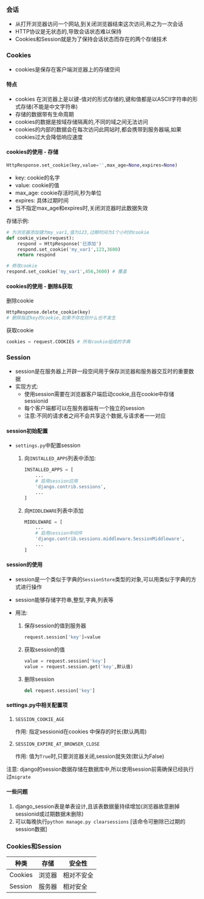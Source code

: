 ### 会话

+   从打开浏览器访问一个网站,到关闭浏览器结束这次访问,称之为一次会话
+   HTTP协议是无状态的,导致会话状态难以保持
+   Cookies和Session就是为了保持会话状态而存在的两个存储技术



### Cookies

+   cookies是保存在客户端浏览器上的存储空间

#### 特点

+   cookies 在浏览器上是以键-值对的形式存储的,键和值都是以ASCII字符串的形式存储(不能是中文字符串)
+   存储的数据带有生命周期
+   cookies的数据是按域存储隔离的,不同的域之间无法访问
+   cookies的内部的数据会在每次访问此网站时,都会携带到服务器端,如果cookies过大会降低响应速度

#### cookies的使用 - 存储

```python
HttpResponse.set_cookie(key,value='',max_age=None,expires=None)
```

+   key: cookie的名字
+   value: cookie的值
+   max_age: cookie存活时间,秒为单位
+   expires: 具体过期时间
+   当不指定max_age和expires时,关闭浏览器时此数据失效

存储示例:

```python
# 为浏览器添加键为my_var1,值为123,过期时间为1个小时的cookie
def cookie_view(request):
    respond = HttpResponse('已添加')
	respond.set_cookie('my_var1',123,3600)
	return respond

# 修改cookie
respond.set_cookie('my_var1',456,3600) # 覆盖
```



#### cookies的使用 - 删除&获取

删除cookie

```python
HttpResponse.delete_cookie(key)
# 删除指定key的cookie,如果不存在则什么也不发生
```

获取cookie

```python
cookies = request.COOKIES # 所有cookie组成的字典
```



### Session

+   session是在服务器上开辟一段空间用于保存浏览器和服务器交互时的重要数据
+   实现方式:
    +   使用session需要在浏览器客户端启动cookie,且在cookie中存储sessionid
    +   每个客户端都可以在服务器端有一个独立的session
    +   注意:不同的请求者之间不会共享这个数据,与请求者一一对应

#### session初始配置

+   `settings.py`中配置session

    1.   向`INSTALLED_APPS`列表中添加:

         ```python
         INSTALLED_APPS = [
             ...
             # 启用session应用
             'django.contrib.sessions',
             ...
         ]
         ```

    2.   向`MIDDLEWARE`列表中添加

         ```python
         MIDDLEWARE = [
             ...
             # 启用session中间件
             'django.contrib.sessions.middleware.SessionMiddleware',
             ...
         ]
         ```

#### session的使用

+   session是一个类似于字典的`SessionStore`类型的对象,可以用类似于字典的方式进行操作

+   session能够存储字符串,整型,字典,列表等

+   用法:

    1.   保存session的值到服务器

         ```python
         request.session['key']=value
         ```

    2.   获取session的值

         ```python
         value = request.session['key']
         value = request.session.get('key',默认值)
         ```

    3.   删除session

         ```python
         del request.session['key']
         ```

#### settings.py中相关配置项

1.   `SESSION_COOKIE_AGE`

     作用: 指定sessionid在cookies 中保存的时长(默认两周)

2.   `SESSION_EXPIRE_AT_BROWSER_CLOSE`

     作用: 值为`True`时,只要浏览器关闭,session就失效(默认为False)

注意: django的session数据存储在数据库中,所以使用session前需确保已经执行过`migrate`

#### 一些问题

1.   django_session表是单表设计,且该表数据量持续增加(浏览器故意删掉sessionid或过期数据未删除)
2.   可以每晚执行`python manage.py clearsessions` [该命令可删除已过期的session数据]



### Cookies和Session

| 种类    | 存储   | 安全性     |
| ------- | ------ | ---------- |
| Cookies | 浏览器 | 相对不安全 |
| Session | 服务器 | 相对安全   |


